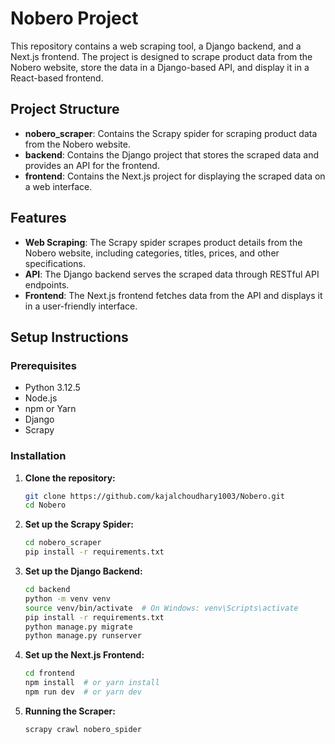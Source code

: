 # Nobero Project

This repository contains a web scraping tool, a Django backend, and a Next.js frontend. The project is designed to scrape product data from the Nobero website, store the data in a Django-based API, and display it in a React-based frontend.

## Project Structure

- **nobero_scraper**: Contains the Scrapy spider for scraping product data from the Nobero website.
- **backend**: Contains the Django project that stores the scraped data and provides an API for the frontend.
- **frontend**: Contains the Next.js project for displaying the scraped data on a web interface.

## Features

- **Web Scraping**: The Scrapy spider scrapes product details from the Nobero website, including categories, titles, prices, and other specifications.
- **API**: The Django backend serves the scraped data through RESTful API endpoints.
- **Frontend**: The Next.js frontend fetches data from the API and displays it in a user-friendly interface.

## Setup Instructions

### Prerequisites

- Python 3.12.5
- Node.js
- npm or Yarn
- Django
- Scrapy

### Installation

1. **Clone the repository:**
   ```bash
   git clone https://github.com/kajalchoudhary1003/Nobero.git
   cd Nobero

2. **Set up the Scrapy Spider:**
   ```bash
   cd nobero_scraper
   pip install -r requirements.txt

3. **Set up the Django Backend:**
   ```bash
   cd backend
   python -m venv venv
   source venv/bin/activate  # On Windows: venv\Scripts\activate
   pip install -r requirements.txt
   python manage.py migrate
   python manage.py runserver

4. **Set up the Next.js Frontend:**
   ```bash
   cd frontend
   npm install  # or yarn install
   npm run dev  # or yarn dev

5. **Running the Scraper:**
   ```bash
   scrapy crawl nobero_spider



